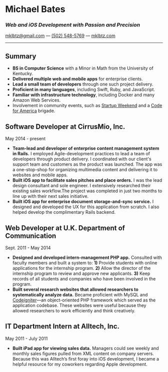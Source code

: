 # Michael Bates
### *Web and iOS Development with Passion and Precision*

[mklbtz@gmail.com](mailto:mklbtz@gmail.com) — [(502) 548-5769](tel:5025485769) — [mklbtz.com](http://mklbtz.com)
<hr>

## Summary

- **BS in Computer Science** with a Minor in Math from the University of Kentucky.
- **Delivered multiple web and mobile apps** for enterprise clients.
- **Lead a small team of developers** through one such project delivery.
- **Proficient in many languages**, including Swift, Ruby, and JavaScript.
- **Familiar with infrastructure technology**, including Docker and many Amazon Web Services.
- Involvement in community events, such as [Startup Weekend](http://startupweekend.org) and a [Code for America](http://www.codeforamerica.org/) brigade.

## Software Developer at CirrusMio, Inc.

May 2014 - present

- **Team-lead and developer of enterprise content management system in Rails.** I employed Agile-development practices to lead a team of developers through product delivery. I coordinated with our client's support team and customers as the product was launched. The app was a one-stop-shop for organizing multimedia content and delivering it to websites and mobile apps. 
- **Built iOS app to facilitate sales pitches and place orders.** I was the lead design consultant and sole engineer. I extensively researched their existing sales workflow.The project was completed in just two months to line up with their next sales initiative.
- **Built iOS app for enterprise document storage-and-sync service.** I designed and developed the UX for this application from scratch. I also helped develop the complimentary Rails backend. 

## Web Developer at U.K. Department of Communication

Sept. 2011 - May 2014

- **Designed and developed intern-management PHP app.** Consulted with faculty members and built a system to: **1)** Provide students with online applications for the internship program. **2)** Allow the director of the internship program to review and approve new applicants. **3)** Keep records of all students and companies who have been involved in the program.
- **Built several research websites that allowed researchers to systematically analyze data.** Became proficient with MySQL and [Codeigniter](http://ellislab.com/codeigniter)—an object-oriented PHP framework which served as the application codebase. These websites were useful because they allowed researchers to work efficiently and think creatively.

## IT Department Intern at Alltech, Inc.

May 2011 - July 2011

- **Built iPad app for viewing sales data.** Managers could see weekly and monthly sales figures pulled from XML content on company servers. Because this was Alltech’s first foray into iOS development, I became a helpful resource for my coworkers regarding Apple development.
